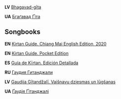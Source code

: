 **LV** [Bhagavad-gīta](https://github.com/scsm-ua/bhagavad-gita-lv)

**UA** [Бгаґавад Ґіта](https://github.com/scsm-ua/bhagavad-gita-ua)

## Songbooks

**EN** [Kirtan Guide. Chiang Mai English Edition, 2020](https://github.com/scsm-ua/kirtan-guide-en)

**EN** [Kirtan Guide. Pocket Edition](https://github.com/scsm-ua/kirtan-guide-pocket-edition)

**ES** [Guía de Kīrtan. Edición Detallada](https://github.com/scsm-ua/kirtan-guide-es)

**RU** [Гаудия Гитанджали](https://github.com/scsm-ua/gaudiya-gitanjali-ru)

**LV** [Gaudija Gītandžalī. Vaišnavu dziesmas un lūgšanas](https://github.com/scsm-ua/gaudiya-gitanjali-lv)

**UA** [Ґаудія Ґітанджалі](https://github.com/scsm-ua/gaudiya-gitanjali-ua)
